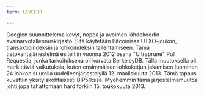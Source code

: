 ```yaml
---
term: LEVELDB

---
```

Googlen suunnittelema kevyt, nopea ja avoimen lähdekoodin avainarvotallennuskirjasto. Sitä käytetään Bitcoinissa UTXO-joukon, transaktioindeksin ja lohkoindeksin tallentamiseen. Tämä tietokantajärjestelmä esiteltiin vuonna 2012 osana "Ultraprune" Pull Requestia, jonka tarkoituksena oli korvata BerkeleyDB. Tällä muutoksella oli merkittäviä vaikutuksia, kuten ensimmäisen lohkoketjun jakamisen luominen 24 lohkon suurella uudelleenjärjestelyllä 12. maaliskuuta 2013. Tämä tapaus kuvattiin yksityiskohtaisesti BIP50:ssä. Myöhemmin tämä järjestelmämuutos johti jopa tahattomaan hard forkiin 15. toukokuuta 2013.